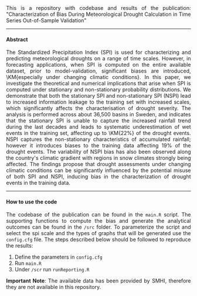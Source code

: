 <div style="text-align: justify">
This is a repository with codebase and results of the publication: "Characterization of Bias During Meteorological Drought Calculation in Time Series Out-of-Sample Validation"

<hr>

#### Abstract

The Standardized Precipitation Index (SPI) is used for characterizing and predicting meteorological droughts on a range of time scales. However, in     forecasting applications, when SPI is computed on the entire available dataset, prior to model-validation, significant biases are introduced, \KM{especially under changing climatic conditions}. In this paper, we investigate the theoretical and numerical implications that arise when SPI is computed under stationary and non-stationary probability distributions. We demonstrate that both the stationary SPI and non-stationary SPI (NSPI) lead to increased information leakage to the training set with increased scales, which significantly affects the characterisation of drought severity. The analysis is performed across about 36,500 basins in Sweden, and indicates that the  stationary SPI is unable to capture the increased rainfall trend during the last decades and leads to systematic underestimation of wet events in the training set, affecting up to \KM{22\%} of the drought events. NSPI captures the non-stationary characteristics of accumulated rainfall; however it introduces biases to the training data affecting 19\% of the drought events. The variability of NSPI bias has also been observed along the country's climatic gradient with regions in snow climates strongly being affected. The findings propose that drought assessments under changing climatic conditions can be significantly influenced by the potential misuse of both SPI and NSPI, inducing bias in the characterization of drought events in the training data.
<hr>

#### How to use the code

The codebase of the publication can be found in the `main.R` script. The supporting functions to compute the bias and generate the analytical outcomes can be found in the `/src` folder. To parameterize the script and select the spi scale and the types of graphs that will be generated use the `config.cfg` file. The steps described below should be followed to reproduce the results:

1. Define the parameters in `config.cfg`
2. Run `main.R`
3. Under `/scr` run `runReporting.R`

**Important Note**: The available data has been provided by SMHI, therefore they are not available in this repository.